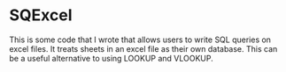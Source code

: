 # SQExcel
This is some code that I wrote that allows users to write SQL queries on excel files. It treats sheets in an excel file as their own database. This can be a useful alternative to using LOOKUP and VLOOKUP.
